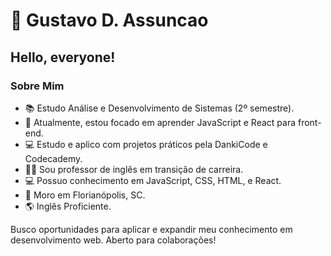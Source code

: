 # 👋 Gustavo D. Assuncao

## Hello, everyone!


### Sobre Mim

- 📚 Estudo Análise e Desenvolvimento de Sistemas (2º semestre).
- 🌱 Atualmente, estou focado em aprender JavaScript e React para front-end.
- 💻 Estudo e aplico com projetos práticos pela DankiCode e Codecademy.
- 👨‍🏫 Sou professor de inglês em transição de carreira.
- 💻 Possuo conhecimento em JavaScript, CSS, HTML, e React.
- 🏡 Moro em Florianópolis, SC.
- 🌎 Inglês Proficiente.

Busco oportunidades para aplicar e expandir meu conhecimento em desenvolvimento web. Aberto para colaborações!
